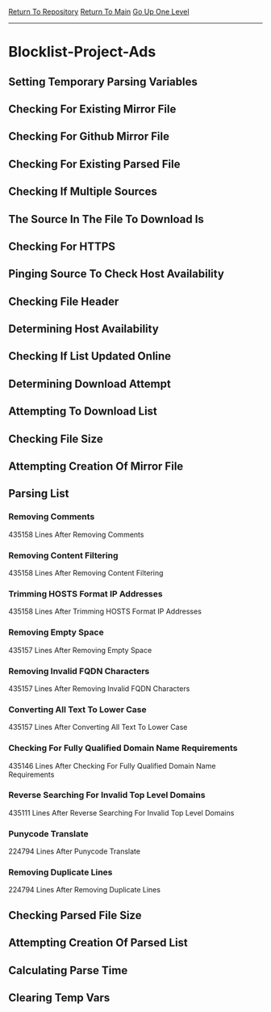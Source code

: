 [Return To Repository](https://github.com/DigitalWarrior/piholeparser/)
[Return To Main](https://github.com/DigitalWarrior/piholeparser/blob/master/RecentRunLogs/Mainlog.md)
[Go Up One Level](https://github.com/DigitalWarrior/piholeparser/blob/master/RecentRunLogs/TopLevelScripts/30-Processing-External-Blacklists.md)
____________________________________
# Blocklist-Project-Ads
## Setting Temporary Parsing Variables
## Checking For Existing Mirror File
## Checking For Github Mirror File
## Checking For Existing Parsed File
## Checking If Multiple Sources
## The Source In The File To Download Is
## Checking For HTTPS
## Pinging Source To Check Host Availability
## Checking File Header
## Determining Host Availability
## Checking If List Updated Online
## Determining Download Attempt
## Attempting To Download List
## Checking File Size
## Attempting Creation Of Mirror File
## Parsing List
### Removing Comments
435158 Lines After Removing Comments
### Removing Content Filtering
435158 Lines After Removing Content Filtering
### Trimming HOSTS Format IP Addresses
435158 Lines After Trimming HOSTS Format IP Addresses
### Removing Empty Space
435157 Lines After Removing Empty Space
### Removing Invalid FQDN Characters
435157 Lines After Removing Invalid FQDN Characters
### Converting All Text To Lower Case
435157 Lines After Converting All Text To Lower Case
### Checking For Fully Qualified Domain Name Requirements
435146 Lines After Checking For Fully Qualified Domain Name Requirements
### Reverse Searching For Invalid Top Level Domains
435111 Lines After Reverse Searching For Invalid Top Level Domains
### Punycode Translate
224794 Lines After Punycode Translate
### Removing Duplicate Lines
224794 Lines After Removing Duplicate Lines
## Checking Parsed File Size
## Attempting Creation Of Parsed List
## Calculating Parse Time
## Clearing Temp Vars
